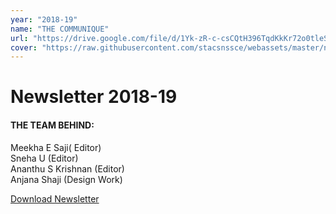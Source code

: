 ```yaml
---
year: "2018-19"
name: "THE COMMUNIQUE"
url: "https://drive.google.com/file/d/1Yk-zR-c-csCQtH396TqdKkKr72o0tleS/view?usp=sharing"
cover: "https://raw.githubusercontent.com/stacsnssce/webassets/master/newsletter/communique18-19.png"
---
```

# Newsletter 2018-19

#### THE TEAM BEHIND:

Meekha E Saji( Editor)  
Sneha U (Editor)  
Ananthu S Krishnan (Editor)   
Anjana Shaji (Design Work)  

[Download Newsletter](https://drive.google.com/file/d/1Yk-zR-c-csCQtH396TqdKkKr72o0tleS/view?usp=sharing)
